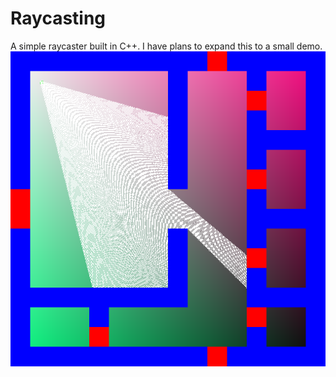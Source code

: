 # Raycasting
A simple raycaster built in C++. I have plans to expand this to a small demo.
![alt text](https://github.com/abrookst/raycasting/blob/main/map.png?raw=true)
